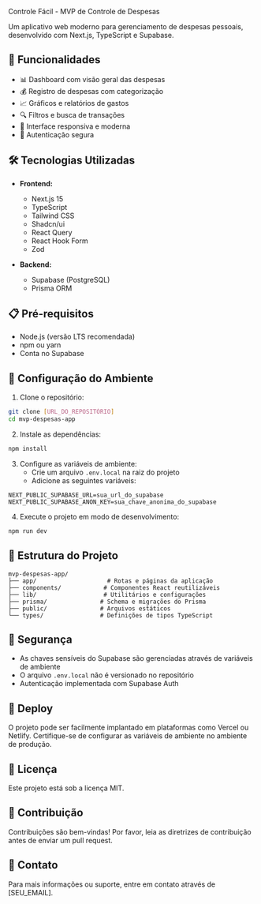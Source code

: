  Controle Fácil - MVP de Controle de Despesas

Um aplicativo web moderno para gerenciamento de despesas pessoais, desenvolvido com Next.js, TypeScript e Supabase.

## 🚀 Funcionalidades

- 📊 Dashboard com visão geral das despesas
- 💰 Registro de despesas com categorização
- 📈 Gráficos e relatórios de gastos
- 🔍 Filtros e busca de transações
- 📱 Interface responsiva e moderna
- 🔐 Autenticação segura

## 🛠️ Tecnologias Utilizadas

- **Frontend:**
  - Next.js 15
  - TypeScript
  - Tailwind CSS
  - Shadcn/ui
  - React Query
  - React Hook Form
  - Zod

- **Backend:**
  - Supabase (PostgreSQL)
  - Prisma ORM

## 📋 Pré-requisitos

- Node.js (versão LTS recomendada)
- npm ou yarn
- Conta no Supabase

## 🔧 Configuração do Ambiente

1. Clone o repositório:
```bash
git clone [URL_DO_REPOSITÓRIO]
cd mvp-despesas-app
```

2. Instale as dependências:
```bash
npm install
```

3. Configure as variáveis de ambiente:
   - Crie um arquivo `.env.local` na raiz do projeto
   - Adicione as seguintes variáveis:
```env
NEXT_PUBLIC_SUPABASE_URL=sua_url_do_supabase
NEXT_PUBLIC_SUPABASE_ANON_KEY=sua_chave_anonima_do_supabase
```

4. Execute o projeto em modo de desenvolvimento:
```bash
npm run dev
```

## 📁 Estrutura do Projeto

```
mvp-despesas-app/
├── app/                    # Rotas e páginas da aplicação
├── components/            # Componentes React reutilizáveis
├── lib/                   # Utilitários e configurações
├── prisma/               # Schema e migrações do Prisma
├── public/               # Arquivos estáticos
└── types/                # Definições de tipos TypeScript
```

## 🔐 Segurança

- As chaves sensíveis do Supabase são gerenciadas através de variáveis de ambiente
- O arquivo `.env.local` não é versionado no repositório
- Autenticação implementada com Supabase Auth

## 🚀 Deploy

O projeto pode ser facilmente implantado em plataformas como Vercel ou Netlify. Certifique-se de configurar as variáveis de ambiente no ambiente de produção.

## 📝 Licença

Este projeto está sob a licença MIT.

## 👥 Contribuição

Contribuições são bem-vindas! Por favor, leia as diretrizes de contribuição antes de enviar um pull request.

## 📧 Contato

Para mais informações ou suporte, entre em contato através de [SEU_EMAIL].
#